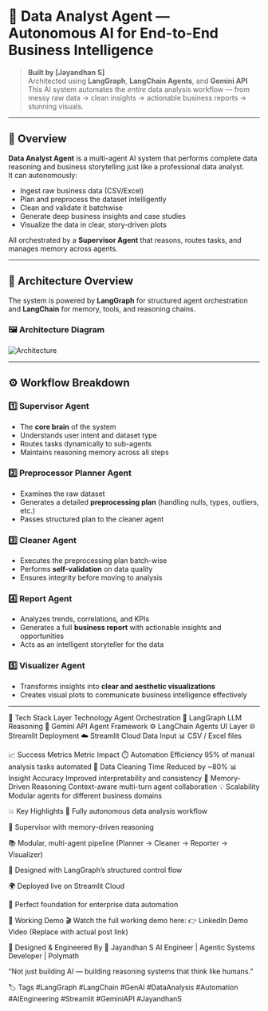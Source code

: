 # 🧠 Data Analyst Agent — Autonomous AI for End-to-End Business Intelligence

> **Built by [Jayandhan S]**  
> Architected using **LangGraph**, **LangChain Agents**, and **Gemini API**  
> This AI system automates the *entire* data analysis workflow — from messy raw data → clean insights → actionable business reports → stunning visuals.  

---

## 🚀 Overview

**Data Analyst Agent** is a multi-agent AI system that performs complete data reasoning and business storytelling just like a professional data analyst.  
It can autonomously:

- Ingest raw business data (CSV/Excel)
- Plan and preprocess the dataset intelligently
- Clean and validate it batchwise
- Generate deep business insights and case studies
- Visualize the data in clear, story-driven plots  

All orchestrated by a **Supervisor Agent** that reasons, routes tasks, and manages memory across agents.

---

## 🧩 Architecture Overview

The system is powered by **LangGraph** for structured agent orchestration and **LangChain** for memory, tools, and reasoning chains.

### 🖼️ Architecture Diagram  
![Architecture](https://github.com/user-attachments/assets/bd8470fa-8771-41d0-86d9-301902ba95fb)


---

## ⚙️ Workflow Breakdown

### 1️⃣ Supervisor Agent
- The **core brain** of the system  
- Understands user intent and dataset type  
- Routes tasks dynamically to sub-agents  
- Maintains reasoning memory across all steps

### 2️⃣ Preprocessor Planner Agent
- Examines the raw dataset  
- Generates a detailed **preprocessing plan** (handling nulls, types, outliers, etc.)  
- Passes structured plan to the cleaner agent  

### 3️⃣ Cleaner Agent
- Executes the preprocessing plan batch-wise  
- Performs **self-validation** on data quality  
- Ensures integrity before moving to analysis  

### 4️⃣ Report Agent
- Analyzes trends, correlations, and KPIs  
- Generates a full **business report** with actionable insights and opportunities  
- Acts as an intelligent storyteller for the data  

### 5️⃣ Visualizer Agent
- Transforms insights into **clear and aesthetic visualizations**  
- Creates visual plots to communicate business intelligence effectively  

---
🧩 Tech Stack
Layer	Technology
Agent Orchestration	🧭 LangGraph
LLM Reasoning	💬 Gemini API
Agent Framework	⚙️ LangChain Agents
UI Layer	🌐 Streamlit
Deployment	☁️ Streamlit Cloud
Data Input	📊 CSV / Excel files

📈 Success Metrics
Metric	Impact
⏱️ Automation Efficiency	95% of manual analysis tasks automated
🧹 Data Cleaning Time	Reduced by ~80%
📊 Insight Accuracy	Improved interpretability and consistency
🔁 Memory-Driven Reasoning	Context-aware multi-turn agent collaboration
💡 Scalability	Modular agents for different business domains

💥 Key Highlights
🤖 Fully autonomous data analysis workflow

🧠 Supervisor with memory-driven reasoning

📚 Modular, multi-agent pipeline (Planner → Cleaner → Reporter → Visualizer)

🧩 Designed with LangGraph’s structured control flow

🌍 Deployed live on Streamlit Cloud

💼 Perfect foundation for enterprise data automation

🎥 Working Demo
🎬 Watch the full working demo here:
👉 LinkedIn Demo Video (Replace with actual post link)

🧱 Designed & Engineered By
👤 Jayandhan S
AI Engineer | Agentic Systems Developer | Polymath

“Not just building AI — building reasoning systems that think like humans.”

🏷️ Tags
#LangGraph #LangChain #GenAI #DataAnalysis #Automation #AIEngineering #Streamlit #GeminiAPI #JayandhanS



